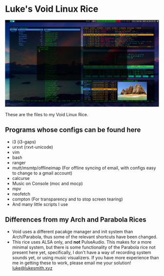 # Luke's Void Linux Rice

![pic1](pic1.png)

These are the files to my Void Linux Rice.

## Programs whose configs can be found here

+ i3 (i3-gaps)
+ urxvt (rxvt-unicode)
+ vim
+ bash
+ ranger
+ mutt/msmtp/offlineimap (For offline syncing of email, with configs easy to change to a gmail account)
+ calcurse
+ Music on Console (moc and mocp)
+ mpv
+ neofetch
+ compton (For transparency and to stop screen tearing)
+ And many little scripts I use

## Differences from my Arch and Parabola Rices

+ Void uses a different pacakge manager and init system than Arch/Parabola, thus some of the relevant shortcuts have been changed.
+ This rice uses ALSA only, and **not** PulseAudio. This makes for a more minimal system, but there is some functionality of the Parabola rice not present here yet, specifically, I don't have a way of recording system sounds yet, or using music visualizers. If you have more experience than me in getting these to work, please email me your solution! [luke@lukesmith.xyz](mailto:lukesmith.xyz)
